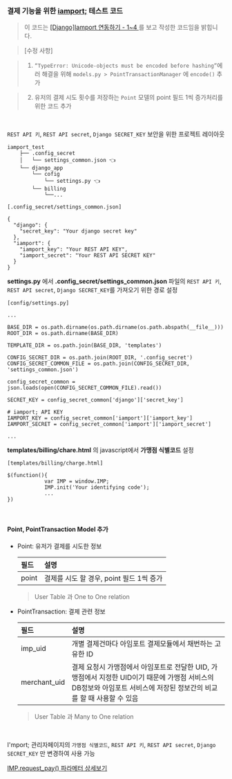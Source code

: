 ### 결제 기능을 위한 [iamport;](http://www.iamport.kr/) 테스트 코드

> 이 코드는 [[Django]Iamport 연동하기 - 1~4
](http://genius-project.postach.io/post/django-iamport-yeondonghagi-1) 를 보고 작성한 코드임을 밝힙니다.


> [수정 사항]
	
> 1. `“TypeError: Unicode-objects must be encoded before hashing”`에러 해결을 위해 `models.py > PointTransactionManager` 에 `encode()` 추가

> 2. 유저의 결제 시도 횟수를 저장하는 `Point` 모델의 point 필드 1씩 증가처리를 위한 코드 추가

<br>

`REST API 키`, `REST API secret`, `Django SECRET_KEY` 보안을 위한 프로젝트 레이아웃

```
iamport_test
    ├── .config_secret
    │   └── settings_common.json 👈
    └── django_app
        └── cofig
            └── settings.py 👈
        └── billing
            └──...
```
```
[.config_secret/settings_common.json]

{
  "django": {
    "secret_key": "Your django secret key"
  },
  "iamport": {
    "iamport_key": "Your REST API KEY",
    "iamport_secret": "Your REST API SECRET KEY"
  }
}
```

**settings.py** 에서 **.config_secret/settings\_common.json** 파일의 `REST API 키`, `REST API secret`, `Django SECRET_KEY`를 가져오기 위한 경로 설정

```
[config/settings.py]

...

BASE_DIR = os.path.dirname(os.path.dirname(os.path.abspath(__file__)))
ROOT_DIR = os.path.dirname(BASE_DIR)

TEMPLATE_DIR = os.path.join(BASE_DIR, 'templates')

CONFIG_SECRET_DIR = os.path.join(ROOT_DIR, '.config_secret')
CONFIG_SECRET_COMMON_FILE = os.path.join(CONFIG_SECRET_DIR, 'settings_common.json')

config_secret_common = json.loads(open(CONFIG_SECRET_COMMON_FILE).read())

SECRET_KEY = config_secret_common['django']['secret_key']

# iamport; API KEY
IAMPORT_KEY = config_secret_common['iamport']['iamport_key']
IAMPORT_SECRET = config_secret_common['iamport']['iamport_secret']

...
```

**templates/billing/chare.html** 의 javascript에서 **가맹점 식별코드** 설정

```
[templates/billing/charge.html]

$(function(){
            var IMP = window.IMP;
            IMP.init('Your identifying code');
            ...
})
```

<br>

#### Point, PointTransaction Model 추가

- Point: 유저가 결제를 시도한 정보

	| 필드 | 설명 |
	| :--- | :--- |
	| point | 결제를 시도 할 경우, point 필드 1씩 증가 |
	
	> User Table 과 One to One relation

- PointTransaction: 결제 관련 정보

	| 필드 | 설명 |
	| :--- | :--- |
	| imp_uid | 개별 결제건마다 아임포트 결제모듈에서 채번하는 고유한 ID |
	| merchant_uid | 결제 요청시 가맹점에서 아임포트로 전달한 UID, 가맹점에서 지정한 UID이기 때문에 가맹점 서비스의 DB정보와 아임포트 서비스에 저장된 정보간의 비교를 할 때 사용할 수 있음 |

	> User Table 과 Many to One relation

<br>

I'mport; 관리자페이지의 `가맹점 식별코드`, `REST API 키`, `REST API secret`, `Django SECRET_KEY` 만 변경하여 사용 가능

[IMP.request_pay() 파라메터 상세보기](https://github.com/iamport/iamport-manual/blob/master/%EC%9D%B8%EC%A6%9D%EA%B2%B0%EC%A0%9C/README.md)
